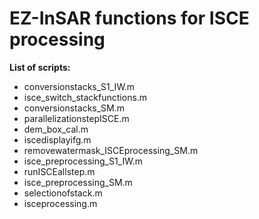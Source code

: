 # EZ-InSAR functions for ISCE processing

**List of scripts:**
- conversionstacks_S1_IW.m   
- isce_switch_stackfunctions.m
- conversionstacks_SM.m   
- parallelizationstepISCE.m
- dem_box_cal.m		    
- iscedisplayifg.m	    
- removewatermask_ISCEprocessing_SM.m
- isce_preprocessing_S1_IW.m  
- runISCEallstep.m
- isce_preprocessing_SM.m     
- selectionofstack.m
- isceprocessing.m
